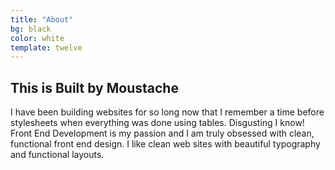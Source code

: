```yaml
---
title: "About"
bg: black
color: white
template: twelve
---
```

## This is Built by Moustache

I have been building websites for so long now that I remember a time before stylesheets when everything was done using tables. Disgusting I know! Front End Development is my passion and I am truly obsessed with clean, functional front end design. I like clean web sites with beautiful typography and functional layouts.
